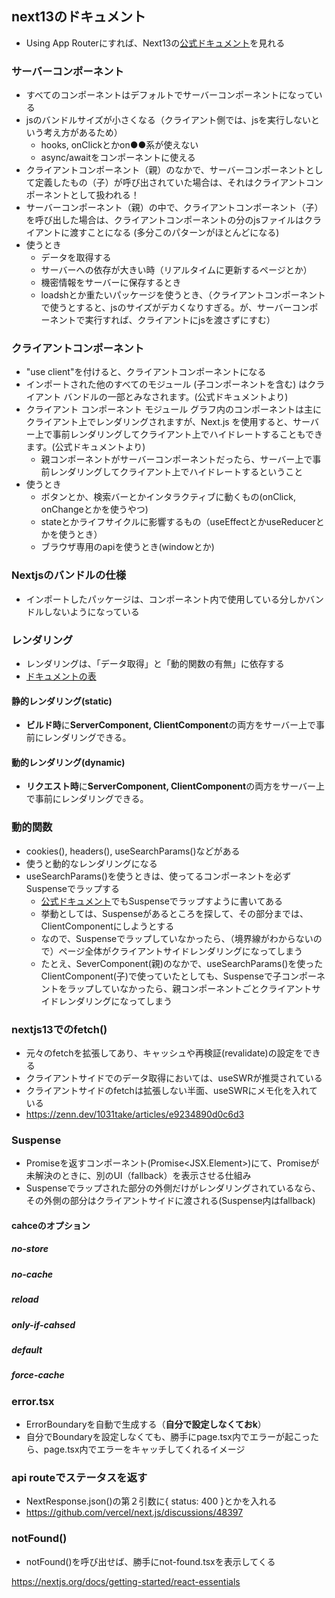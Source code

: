 ## next13のドキュメント
- Using App Routerにすれば、Next13の[公式ドキュメント](https://nextjs.org/docs)を見れる

### サーバーコンポーネント
- すべてのコンポーネントはデフォルトでサーバーコンポーネントになっている
- jsのバンドルサイズが小さくなる（クライアント側では、jsを実行しないという考え方があるため）
    - hooks, onClickとかon●●系が使えない
    - async/awaitをコンポーネントに使える
- クライアントコンポーネント（親）のなかで、サーバーコンポーネントとして定義したもの（子）が呼び出されていた場合は、それはクライアントコンポーネントとして扱われる！
- サーバーコンポーネント（親）の中で、クライアントコンポーネント（子）を呼び出した場合は、クライアントコンポーネントの分のjsファイルはクライアントに渡すことになる (多分このパターンがほとんどになる)
- 使うとき
    - データを取得する
    - サーバーへの依存が大きい時（リアルタイムに更新するページとか）
    - 機密情報をサーバーに保存するとき
    - loadshとか重たいパッケージを使うとき、（クライアントコンポーネントで使うとすると、jsのサイズがデカくなりすぎる。が、サーバーコンポーネントで実行すれば、クライアントにjsを渡さずにすむ）

### クライアントコンポーネント
- "use client"を付けると、クライアントコンポーネントになる
- インポートされた他のすべてのモジュール (子コンポーネントを含む) はクライアント バンドルの一部とみなされます。(公式ドキュメントより)
- クライアント コンポーネント モジュール グラフ内のコンポーネントは主にクライアント上でレンダリングされますが、Next.js を使用すると、サーバー上で事前レンダリングしてクライアント上でハイドレートすることもできます。(公式ドキュメントより)
    - 親コンポーネントがサーバーコンポーネントだったら、サーバー上で事前レンダリングしてクライアント上でハイドレートするということ
- 使うとき
    - ボタンとか、検索バーとかインタラクティブに動くもの(onClick, onChangeとかを使うやつ)
    - stateとかライフサイクルに影響するもの（useEffectとかuseReducerとかを使うとき）
    - ブラウザ専用のapiを使うとき(windowとか)


### Nextjsのバンドルの仕様
- インポートしたパッケージは、コンポーネント内で使用している分しかバンドルしないようになっている

### レンダリング
- レンダリングは、「データ取得」と「動的関数の有無」に依存する
- [ドキュメントの表](https://nextjs.org/docs/app/building-your-application/rendering/static-and-dynamic-rendering#dynamic-rendering)
#### 静的レンダリング(static)
- **ビルド時**に**ServerComponent, ClientComponent**の両方をサーバー上で事前にレンダリングできる。

#### 動的レンダリング(dynamic)
- **リクエスト時**に**ServerComponent, ClientComponent**の両方をサーバー上で事前にレンダリングできる。

### 動的関数
- cookies(), headers(), useSearchParams()などがある
- 使うと動的なレンダリングになる
- useSearchParams()を使うときは、使ってるコンポーネントを必ずSuspenseでラップする
    - [公式ドキュメント](https://nextjs.org/docs/app/building-your-application/rendering/static-and-dynamic-rendering#dynamic-functions)でもSuspenseでラップすように書いてある
    - 挙動としては、Suspenseがあるところを探して、その部分までは、ClientComponentにしようとする
    - なので、Suspenseでラップしていなかったら、（境界線がわからないので）ページ全体がクライアントサイドレンダリングになってしまう
    - たとえ、SeverComponent(親)のなかで、useSearchParams()を使ったClientComponent(子)で使っていたとしても、Suspenseで子コンポーネントをラップしていなかったら、親コンポーネントごとクライアントサイドレンダリングになってしまう


### nextjs13でのfetch()
- 元々のfetchを拡張してあり、キャッシュや再検証(revalidate)の設定をできる
- クライアントサイドでのデータ取得においては、useSWRが推奨されている
- クライアントサイドのfetchは拡張しない半面、useSWRにメモ化を入れている
- https://zenn.dev/1031take/articles/e9234890d0c6d3

### Suspense
- Promiseを返すコンポーネント(Promise<JSX.Element>)にて、Promiseが未解決のときに、別のUI（fallback）を表示させる仕組み
- Suspenseでラップされた部分の外側だけがレンダリングされているなら、その外側の部分はクライアントサイドに渡される(Suspense内はfallback)


#### cahceのオプション
##### no-store
##### no-cache
##### reload
##### only-if-cahsed
##### default
##### force-cache

### error.tsx
- ErrorBoundaryを自動で生成する（**自分で設定しなくておk**）
- 自分でBoundaryを設定しなくても、勝手にpage.tsx内でエラーが起こったら、page.tsx内でエラーをキャッチしてくれるイメージ

### api routeでステータスを返す
- NextResponse.json()の第２引数に{ status: 400 }とかを入れる
- https://github.com/vercel/next.js/discussions/48397

### notFound()
- notFound()を呼び出せば、勝手にnot-found.tsxを表示してくる

https://nextjs.org/docs/getting-started/react-essentials